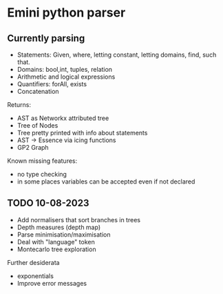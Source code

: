 
# Emini python parser

## Currently parsing

* Statements: Given, where, letting constant, letting domains, find, such that.
* Domains: bool,int, tuples, relation
* Arithmetic and logical expressions
* Quantifiers: forAll, exists
* Concatenation

Returns:

* AST as Networkx attributed tree
* Tree of Nodes
* Tree pretty printed with info about statements
* AST -> Essence via icing functions
* GP2 Graph

Known missing features:

* no type checking
* in some places variables can be accepted even if not declared

## TODO 10-08-2023

* Add normalisers that sort branches in trees
* Depth measures (depth map)
* Parse minimisation/maximisation
* Deal with "language" token
* Montecarlo tree exploration


Further desiderata

* exponentials
* Improve error messages
